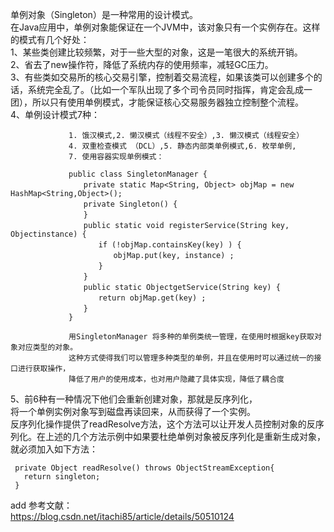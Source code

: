 单例对象（Singleton）是一种常用的设计模式。  
在Java应用中，单例对象能保证在一个JVM中，该对象只有一个实例存在。这样的模式有几个好处：  
1、某些类创建比较频繁，对于一些大型的对象，这是一笔很大的系统开销。  
2、省去了new操作符，降低了系统内存的使用频率，减轻GC压力。  
3、有些类如交易所的核心交易引擎，控制着交易流程，如果该类可以创建多个的话，系统完全乱了。（比如一个军队出现了多个司令员同时指挥，肯定会乱成一团），所以只有使用单例模式，才能保证核心交易服务器独立控制整个流程。  
4、单例设计模式7种：  

                 1. 饿汉模式,2. 懒汉模式（线程不安全）,3. 懒汉模式（线程安全）  
                 4. 双重检查模式 （DCL）,5. 静态内部类单例模式,6. 枚举单例,  
                 7. 使用容器实现单例模式：  
                 
                 public class SingletonManager {  
                 　　private static Map<String, Object> objMap = new HashMap<String,Object>();
                 　　private Singleton() { 
                 　　}
                 　　public static void registerService(String key, Objectinstance) {
                 　　　　if (!objMap.containsKey(key) ) {
                 　　　　　　objMap.put(key, instance) ;
                 　　　　}
                 　　}
                 　　public static ObjectgetService(String key) {
                 　　　　return objMap.get(key) ;
                 　　}
                 }  
                 
                 用SingletonManager 将多种的单例类统一管理，在使用时根据key获取对象对应类型的对象。  
                 这种方式使得我们可以管理多种类型的单例，并且在使用时可以通过统一的接口进行获取操作，  
                 降低了用户的使用成本，也对用户隐藏了具体实现，降低了耦合度
                 
5、前6种有一种情况下他们会重新创建对象，那就是反序列化，  
   将一个单例实例对象写到磁盘再读回来，从而获得了一个实例。  
   反序列化操作提供了readResolve方法，这个方法可以让开发人员控制对象的反序列化。在上述的几个方法示例中如果要杜绝单例对象被反序列化是重新生成对象，就必须加入如下方法：  
     
     private Object readResolve() throws ObjectStreamException{
       return singleton;
     }
     
add 参考文献：  
https://blog.csdn.net/itachi85/article/details/50510124


